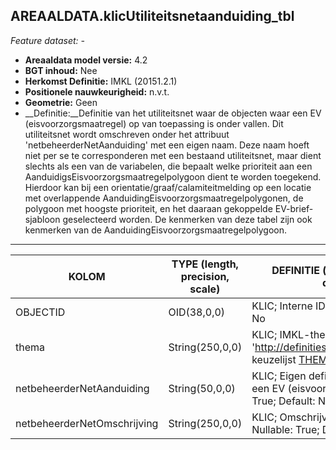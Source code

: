 ## AREAALDATA.klicUtiliteitsnetaanduiding_tbl

*Feature dataset: -*

* __Areaaldata model versie:__ 4.2
* __BGT inhoud:__ Nee
* __Herkomst Definitie:__ IMKL (20151.2.1)
* __Positionele nauwkeurigheid:__ n.v.t.
* __Geometrie:__ Geen
* __Definitie:__Definitie van het utiliteitsnet waar de objecten waar een EV (eisvoorzorgsmaatregel) op van toepassing is onder vallen. Dit utiliteitsnet wordt omschreven onder het attribuut 'netbeheerderNetAanduiding' met een eigen naam. Deze naam hoeft niet per se te corresponderen met een bestaand utiliteitsnet, maar dient slechts als een van de variabelen, die bepaalt welke prioriteit aan een AanduidigsEisvoorzorgsmaatregelpolygoon dient te worden toegekend. Hierdoor kan bij een orientatie/graaf/calamiteitmelding op een locatie met overlappende AanduidingEisvoorzorgsmaatregelpolygonen, de polygoon met hoogste prioriteit, en het daaraan gekoppelde EV-brief-sjabloon geselecteerd worden. De kenmerken van deze tabel zijn ook kenmerken van de AanduidingEisvoorzorgsmaatregelpolygoon.

***

|__KOLOM__                             |__TYPE (length, precision, scale)__          	          |__DEFINITIE__ (oorsprong; beschrijving; keuzelijst; nullable; default; zichtbaar in Areaalviewer)|
|------                              |----                    |-----    |
|OBJECTID                            |OID(38,0,0)             |KLIC; Interne ID ArcGIS; ; Nullable: False; Default: None; Visible: No|
|thema                               |String(250,0,0)         |KLIC; IMKL-thema uit waardelijsten 1.2.1. Begint doorgaans met 'http://definities.geostandaarden.nl/imkl2015/id/waarde/Thema/'; keuzelijst [THEMA](http://provincienh.github.io/Leveren_Geoinformatie/keuzelijsten/THEMA.html); Nullable: True; Default: None; Visible: No|
|netbeheerderNetAanduiding           |String(50,0,0)          |KLIC; Eigen definitie van het utiliteitsnet waar de objecten waar een EV (eisvoorzorgsmaatregel) op van toepassing is; ; Nullable: True; Default: None; Visible: No|
|netbeheerderNetOmschrijving         |String(250,0,0)         |KLIC; Omschrijving van de netbeheerderNetAanduiding; ; Nullable: True; Default: None; Visible: No|